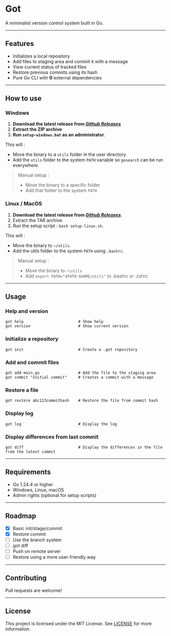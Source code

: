 # Got
A minimalist version control system built in Go.

---

## Features
- Initializes a local repository
- Add files to staging area and commit it with a message
- View current status of tracked files
- Restore previous commits using its hash
- Pure Go CLI with **0** external dependencies

---

## How to use

### Windows

1. **Download the latest release from *[Github Releases](https://github.com/joaberch/got/releases)***
2. **Extract the ZIP archive**
3. **Run ``setup-windows.bat`` as an administrator**.

This will :
- Move the binary to a ``utils`` folder in the user directory.
- Add the ``utils`` folder to the system ``PATH`` variable so ``gosearch`` can be run everywhere.

> Manual setup :
> - Move the binary to a specific folder
> - Add that folder to the system ``PATH``

### Linux / MacOS
1. **Download the latest release from *[Github Releases](https://github.com/joaberch/got/releases)***.
2. Extract the TAR archive.
3. Run the setup script : `bash setup-linux.sh`.

This will :
- Move the binary to `~/utils`.
- Add the utils folder to the system ``PATH`` using ``.bashrc``.

> Manual setup :
> - Move the binary to ``~\utils``
> - Add ``export PATH="$PATH:$HOME/utils"`` to .bashrc or .zshrc

---

## Usage

### Help and version

```
got help                        # Show help
got version                     # Show current version
```

### Initialize a repository

```
got init                        # Create a .got repository
```

### Add and commit files

```
got add main.go                 # Add the file to the staging area
got commit "Initial commit"     # Creates a commit with a message
```

### Restore a file

```
got restore abc123commithash    # Restore the file from commit hash
```

### Display log

```
got log                         # Display the log
```

### Display differences from last commit
```
got diff                        # Display the differences in the file from the latest commit
```

---

## Requirements
- Go 1.24.4 or higher
- Windows, Linux, macOS
- Admin rights (optional for setup scripts)

---

## Roadmap
- [x] Basic init/stage/commit
- [x] Restore commit
- [ ] Use the branch system
- [ ] got diff
- [ ] Push on remote server
- [ ] Restore using a more user-friendly way

---

## Contributing
Pull requests are welcome!

---

## License
This project is licensed under the MIT License.
See [LICENSE](https://github.com/joaberch/got/blob/main/LICENSE) for more information.